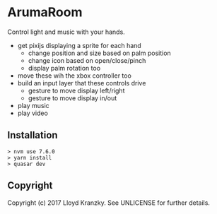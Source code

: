 ArumaRoom
=========

Control light and music with your hands.

* get pixijs displaying a sprite for each hand
  + change position and size based on palm position
  + change icon based on open/close/pinch
  + display palm rotation too
* move these wih the xbox controller too
* build an input layer that these controls drive
  + gesture to move display left/right
  + gesture to move display in/out
* play music
* play video

Installation
------------

```
> nvm use 7.6.0
> yarn install
> quasar dev
```

Copyright
---------

Copyright (c) 2017 Lloyd Kranzky. See UNLICENSE for further details.
